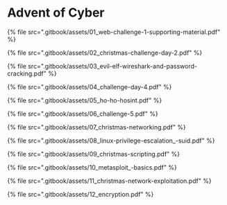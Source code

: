 # Advent of Cyber



{% file src=".gitbook/assets/01\_web-challenge-1-supporting-material.pdf" %}

{% file src=".gitbook/assets/02\_christmas-challenge-day-2.pdf" %}

{% file src=".gitbook/assets/03\_evil-elf-wireshark-and-password-cracking.pdf" %}

{% file src=".gitbook/assets/04\_challenge-day-4.pdf" %}

{% file src=".gitbook/assets/05\_ho-ho-hosint.pdf" %}

{% file src=".gitbook/assets/06\_challenge-5.pdf" %}

{% file src=".gitbook/assets/07\_christmas-networking.pdf" %}

{% file src=".gitbook/assets/08\_linux-privilege-escalation\_-suid.pdf" %}

{% file src=".gitbook/assets/09\_christmas-scripting.pdf" %}

{% file src=".gitbook/assets/10\_metasploit\_-basics.pdf" %}

{% file src=".gitbook/assets/11\_christmas-network-exploitation.pdf" %}

{% file src=".gitbook/assets/12\_encryption.pdf" %}



